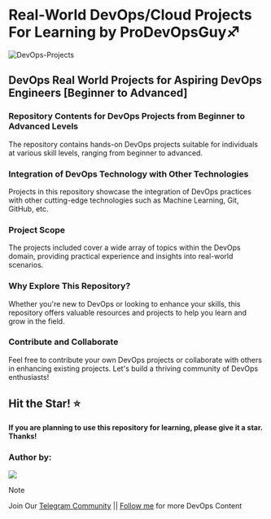 # Real-World DevOps/Cloud Projects For Learning by ProDevOpsGuy♐

![DevOps-Projects](https://imgur.com/5czbYqE.png)

## DevOps Real World Projects for Aspiring DevOps Engineers [Beginner to Advanced]

### Repository Contents for DevOps Projects from Beginner to Advanced Levels

The repository contains hands-on DevOps projects suitable for individuals at various skill levels, ranging from beginner to advanced.

### Integration of DevOps Technology with Other Technologies

Projects in this repository showcase the integration of DevOps practices with other cutting-edge technologies such as Machine Learning, Git, GitHub, etc.

### Project Scope

The projects included cover a wide array of topics within the DevOps domain, providing practical experience and insights into real-world scenarios.

### Why Explore This Repository?

Whether you're new to DevOps or looking to enhance your skills, this repository offers valuable resources and projects to help you learn and grow in the field.

### Contribute and Collaborate

Feel free to contribute your own DevOps projects or collaborate with others in enhancing existing projects. Let's build a thriving community of DevOps enthusiasts!

## Hit the Star! ⭐
**If you are planning to use this repository for learning, please give it a star. Thanks!**

### Author by:

![](https://imgur.com/2j6Aoyl.png)

> [!Note]
> Join Our [Telegram Community](https:t.me/prodevopsguy) || [Follow me](https://github.com/NotHarshhaa) for more DevOps Content
